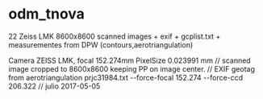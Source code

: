 # odm_tnova
22 Zeiss LMK 8600x8600 scanned images + exif + gcplist.txt + measurementes from DPW (contours,aerotriangulation)

Camera ZEISS LMK, focal 152.274mm
PixelSize 0.023991 mm
// scanned image cropped to 8600x8600 keeping PP on image center.
// EXIF geotag from aerotriangulation prjc31984.txt
--force-focal 152.274
--force-ccd 206.322 
//
julio
2017-05-05
